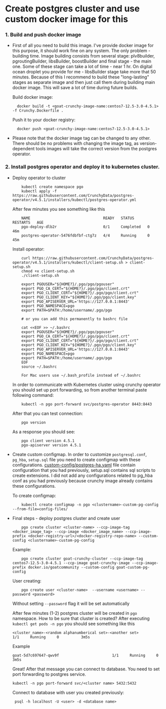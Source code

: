 # Create postgres cluster and use custom docker image for this

### 1. Build and push docker image

* First of all you need to build this image. I've provide docker image for this purpose, it should work fine on any system. The only problem - building time. Image building consists from several stage: plv8builder, pgroutingBuilder, libsBuilder, boostBuilder and final stage - the main one. Some of these stage can take a lot of time - near 1 hr. On digital ocean droplet you provide for me - libsBuilder stage take more that 50 minutes. Because of this I recommend to build these "long-lasting" stages as separate image and then just call them during building main docker image. This will save a lot of time during future builds.

    Build docker image: 

        docker build -t <goat-crunchy-image-name:centos7-12.5-3.0-4.5.1> -f Crunchy.Dockerfile . 

    Push it to your docker registry: 

        docker push <goat-crunchy-image-name:centos7-12.5-3.0-4.5.1>

* Please note that the docker image tag can be changed to any other. There should be no problems with changing the image tag, as version-dependent tools images will take the correct version from the postgres operator.

### 2. Install postgres operator and deploy it to kubernetes cluster.

* Deploy operator to cluster

    ```
        kubectl create namespace pgo
        kubectl apply -f https://raw.githubusercontent.com/CrunchyData/postgres-operator/v4.5.1/installers/kubectl/postgres-operator.yml
    ```
    After few minutes you see something like this
    ```
        NAME                                 READY   STATUS      RESTARTS   AGE
        pgo-deploy-dlb2r                     0/1     Completed   0          46m
        postgres-operator-5476fdbfbf-ctg7z   4/4     Running     0          45m
    ```
    Install operator:

    ```  
        curl https://raw.githubusercontent.com/CrunchyData/postgres-operator/v4.5.1/installers/kubectl/client-setup.sh > client-setup.sh 
        chmod +x client-setup.sh
        ./client-setup.sh

        export PGOUSER="${HOME?}/.pgo/pgo/pgouser"
        export PGO_CA_CERT="${HOME?}/.pgo/pgo/client.crt"
        export PGO_CLIENT_CERT="${HOME?}/.pgo/pgo/client.crt"
        export PGO_CLIENT_KEY="${HOME?}/.pgo/pgo/client.key"
        export PGO_APISERVER_URL='https://127.0.0.1:8443'
        export PGO_NAMESPACE=pgo
        export PATH=$PATH:/home/username/.pgo/pgo

        # or you can add this permanently to bashrc file
        
        cat <<EOF >> ~/.bashrc 
        export PGOUSER="${HOME?}/.pgo/pgo/pgouser"
        export PGO_CA_CERT="${HOME?}/.pgo/pgo/client.crt"
        export PGO_CLIENT_CERT="${HOME?}/.pgo/pgo/client.crt"
        export PGO_CLIENT_KEY="${HOME?}/.pgo/pgo/client.key"
        export PGO_APISERVER_URL='https://127.0.0.1:8443'
        export PGO_NAMESPACE=pgo
        export PATH=$PATH:/home/username/.pgo/pgo
        EOF
        source ~/.bashrc
        
        For Mac users use ~/.bash_profile instead of ~/.bashrc
    ```

    In order to communicate with Kubernetes cluster using crunchy operator you should set up port forwarding, so from another terminal paste following command:
    ```
        kubectl -n pgo port-forward svc/postgres-operator 8443:8443
    ```

    After that you can test connection:
    ```
        pgo version
    ```
    As a response you should see:
    ```
        pgo client version 4.5.1
        pgo-apiserver version 4.5.1  
    ```
* Create custom configmap. 
    In order to customize `postgresql.conf`, `pg_hba`, `setup.sql` file you need to create configmap with these configurations.  [custom-config/postgres-ha.yaml](custom-config/postgres-ha.yaml) file contain configuration that you had previously, setup.sql contains sql scripts to create extensions. I did not add any configurations related to pg_hba conf as you had previously because crunchy image already contains these configurations.

    To create configmap:
    ```
        kubectl create configmap -n pgo <clustername>-custom-pg-config --from-file=config-files/
    ```
* Final steps - deploy postgres cluster and create user

    ```
        pgo create cluster <cluster-name> --ccp-image-tag <docker_image_tag> --ccp-image <docker_image_name> --ccp-image-prefix <docker-registry-url>/<docker-registry-repo-name> --custom-config <clustername>-custom-pg-config
    ```
    Example:
    ```
        pgo create cluster goat-crunchy-cluster --ccp-image-tag centos7-12.5-3.0-4.5.1 --ccp-image goat-crunchy-image --ccp-image-prefix docker.io/goatcommunity --custom-config goat-custom-pg-config
    ```

    User creating:
    ```
        pgo create user <cluster-name>  --username <username> --password <password>
    ```
    Without setting `--password` flag it will be set automatically

    After few minutes (1-2) postgres cluster will be created in `pgo` namespace. How to be sure that cluster is created? After executing ` kubectl get pods -n pgo` you should see something like this

    ` <cluster_name>-<random alphanumberical set>-<another set>                        1/1     Running     0          3m5s `

    Example

    ` goat-5d7c697647-qwv9f                        1/1     Running     0          3m5s `

    Great! After that message you can connect to database. You need to set port forwarding to postgres service. 

    ` kubectl -n pgo port-forward svc/<cluster name> 5432:5432 `

    Connect to database with user you created previously:

    ` psql -h localhost -U <user> -d <database name>`


    


